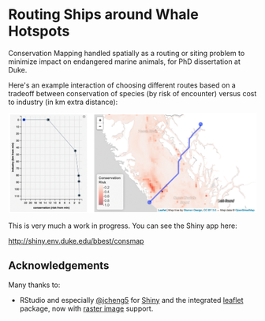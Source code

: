 # Routing Ships around Whale Hotspots
Conservation Mapping handled spatially as a routing or siting problem to minimize impact on endangered marine animals, for PhD dissertation at Duke.

Here's an example interaction of choosing different routes based on a tradeoff between conservation of species (by risk of encounter) versus cost to industry (in km extra distance):

  ![routing animation](https://raw.githubusercontent.com/bbest/consmap/master/img/routing_animation.gif)

This is very much a work in progress. You can see the Shiny app here:

  http://shiny.env.duke.edu/bbest/consmap

## Acknowledgements

Many thanks to:
- RStudio and especially [@jcheng5](http://github.com/jcheng5) for [Shiny](http://shiny.rstudio.com/) and the integrated [leaflet](https://rstudio.github.io/leaflet/) package, now with [raster image](https://rstudio.github.io/leaflet/raster.html) support.
